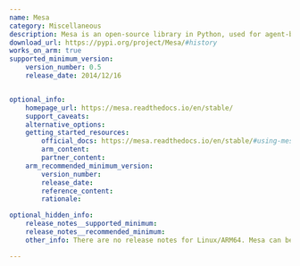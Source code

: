 ```yaml
---
name: Mesa
category: Miscellaneous
description: Mesa is an open-source library in Python, used for agent-based modeling, and is ideal for simulating complex systems and exploring emergent behaviors.
download_url: https://pypi.org/project/Mesa/#history
works_on_arm: true
supported_minimum_version:
    version_number: 0.5
    release_date: 2014/12/16


optional_info:
    homepage_url: https://mesa.readthedocs.io/en/stable/
    support_caveats:
    alternative_options:
    getting_started_resources:
        official_docs: https://mesa.readthedocs.io/en/stable/#using-mesa
        arm_content:
        partner_content:
    arm_recommended_minimum_version:
        version_number:
        release_date:
        reference_content:
        rationale:

optional_hidden_info:
    release_notes__supported_minimum:
    release_notes__recommended_minimum:
    other_info: There are no release notes for Linux/ARM64. Mesa can be installed via pip, where none-any wheels are available. The least version available at PyPi is 0.5.

---
```

